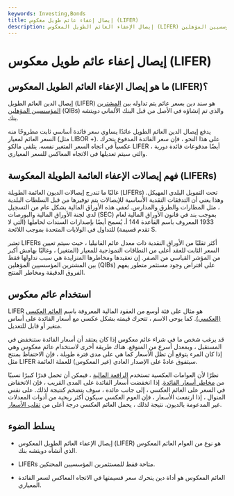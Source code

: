 ```yaml
---
keywords: Investing,Bonds
title: إيصال إعفاء عائم طويل معكوس (LIFER)
description: إيصال الإعفاء العائم الطويل المعكوس (LIFER) هو سندات دين ذات معدل عائم يتم تداولها بين المشترين المؤسسيين المؤهلين (QIBs).
---
```


# إيصال إعفاء عائم طويل معكوس (LIFER)
## ما هو إيصال الإعفاء العائم الطويل المعكوس (LIFER)؟

إيصال الدين العائم الطويل (LIFER) هو سند دين بسعر عائم يتم تداوله بين [المشترين المؤسسيين المؤهلين](/qib) (QIBs) والذي تم إنشاؤه في الأصل من قبل البنك الألماني دويتشه بنك.

يدفع إيصال الدين العائم الطويل عائدًا يساوي سعر فائدة أساسي ثابت مطروحًا منه السعر العائم لمعيار (مثل LIBOR +). على هذا النحو ، فإن سعر الفائدة المدفوع يتحرك عكسياً في اتجاه السعر المتغير نفسه. يتلقى مالكو LIFER أيضًا مدفوعات فائدة دورية ، والتي سيتم تعديلها في الاتجاه المعاكس للسعر المعياري.

## فهم إيصالات الإعفاء العائمة الطويلة المعكوسة (LIFERs)

غالبًا ما تندرج إيصالات الديون العائمة الطويلة (LIFERs) تحت التمويل البلدي المهيكل. وهذا يعني أن التدفقات النقدية الأساسية للإيصالات يتم توفيرها من قبل السلطات البلدية ، مثل المطارات والطرق والمدارس. تُعفى هذه الأوراق المالية بشكل عام من التسجيل لدى لجنة الأوراق المالية والبورصات (SEC) بموجب بند في قانون الأوراق المالية لعام 1933 المعروف باسم القاعدة 144 أ. يُسمح أيضًا بإصدارات السندات لحاملها (التي لا تقدم قسيمة) للتداول في الولايات المتحدة بموجب اللائحة S.

تعتبر LIFERs أكثر تقلبًا من الأوراق النقدية ذات معدل عائم الفانيليا ، حيث سيتم تعيين السعر الثابت للعقد أعلى من النطاقات النموذجية للمعيار (المتغير) ، وغالبًا بهامش أكبر من المؤشر القياسي من الصفر. إن تعقيدها ومخاطرها المتزايدة هي سبب تداولها فقط بين المشترين المؤسسيين المؤهلين (QIBs) على افتراض وجود مستثمر متطور يفهم الفروق الدقيقة ومخاطر المنتج.

## استخدام عائم معكوس

LIFER هو مثال على فئة أوسع من العقود المالية المعروفة باسم [العائم العكسي (العكسي)](/inversefloater). كما يوحي الاسم ، تتحرك قيمته بشكل عكسي مع أسعار الفائدة على أساس متغير أو قابل للتعديل.

قد يرغب شخص ما في شراء عائم معكوس إذا كان يعتقد أن أسعار الفائدة ستنخفض في المستقبل ، وبمعدل أسرع من المتوقع. هناك طريقة أخرى لاستخدام عائم معكوس وهي إذا كان المرء يتوقع أن تظل الأسعار كما هي على مدى فترة طويلة ، فإن الاحتفاظ بمنتج مثل LIFER سيتفوق عادةً على الإصدار العادي (غير المعكوس) للعملة العائمة.

نظرًا لأن العوامات العكسية تستخدم [الرافعة المالية](/leverage) ، فيمكن أن تحمل قدرًا كبيرًا نسبيًا من [مخاطر أسعار الفائدة](/interestraterisk). إذا انخفضت أسعار الفائدة على المدى القريب ، فإن الانخفاض في السعر على العائم العكسي ، إلى جانب عائده ، سوف يتضخم كنتيجة لذلك. على نفس المنوال ، إذا ارتفعت الأسعار ، فإن العوم العكسي سيكون أكثر ربحية من أدوات المعدلات غير المدعومة بالديون. نتيجة لذلك ، يحمل العائم العكسي درجة أعلى من [تقلب الأسعار](/volatility).

## يسلط الضوء

- إيصال الإعفاء العائم الطويل المعكوس (LIFER) هو نوع من العوام العائم المعكوس الذي أنشأه دويتشه بنك.

- LIFERs متاحة فقط للمستثمرين المؤسسيين المحنكين.

- العائم المعكوس هو أداة دين يتحرك سعر قسيمتها في الاتجاه المعاكس لسعر الفائدة المعياري.


